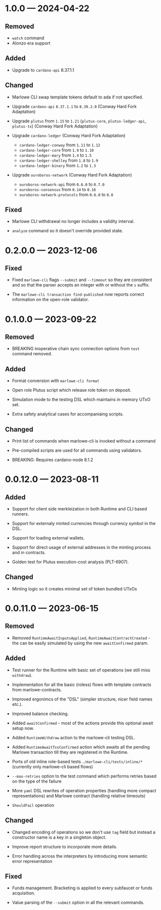 
<a id='changelog-1.0.0'></a>
# 1.0.0 — 2024-04-22

## Removed

- `watch` command
- Alonzo era support

## Added

- Upgrade to `cardano-api` 8.37.1.1

## Changed

- Marlowe CLI swap template tokens default to ada if not specified.

- Upgrade `cardano-api` `8.37.1.1` to `8.39.2.0` (Conway Hard Fork Adaptation)
- Upgrade `plutus` from `1.15` to `1.21` (`plutus-core`, `plutus-ledger-api`, `plutus-tx`) (Conway Hard Fork Adaptation)
- Upgrade `cardano-ledger` (Conway Hard Fork Adaptation)
    - `cardano-ledger-conway` from `1.11` to `1.12`
    - `cardano-ledger-core` from `1.9` to `1.10`
    - `cardano-ledger-mary` from `1.4` to `1.5`
    - `cardano-ledger-shelley` from `1.8` to `1.9`
    -  `cardano-ledger-binary` from `1.2` to `1.3`
- Upgrade `ouroboros-network` (Conway Hard Fork Adaptation)
    - `ouroboros-network-api` from `0.6.0` to `0.7.0`
    - `ouroboros-consensus` from `0.14` to `0.16`
    - `ouroboros-network-protocols` from `0.6.0` to `0.8`

## Fixed

- Marlowe CLI withdrawal no longer includes a validity interval.

- `analyze` command so it doesn't override provided state.

<a id='changelog-0.2.0.0'></a>
# 0.2.0.0 — 2023-12-06

## Fixed

- Fixed `marlowe-cli` flags `--submit` and `--timeout` so they are consistent and so that the parser accepts an integer with or without the `s` suffix.

- The `marlowe-cli transaction find-published` now reports correct information on the open-role validator.

<a id='changelog-0.1.0.0'></a>
# 0.1.0.0 — 2023-09-22

## Removed

- BREAKING inoperative chain sync connection options from `test` command removed.

## Added

- Format conversion with `marlowe-cli format`

- Open role Plutus script which release role token on deposit.

- Simulation mode to the testing DSL which maintains in memory UTxO set.

- Extra safety analytical cases for accompaniaing scripts.

## Changed

- Print list of commands when marlowe-cli is invoked without a command

- Pre-compiled scripts are used for all commands using validators.

- BREAKING: Requires cardano-node 8.1.2

<a id='changelog-0.0.12.0'></a>
# 0.0.12.0 — 2023-08-11

## Added

- Support for client side merkleization in both Runtime and CLI based runners.

- Support for externaly minted currencies through currency symbol in the DSL.

- Support for loading external wallets.

- Support for direct usage of external addresses in the minting process and in contracts.

- Golden test for Plutus execution-cost analysis (PLT-6907).

## Changed

- Minting logic so it creates minimal set of token bundled UTxOs

<a id='changelog-0.0.11.0'></a>
# 0.0.11.0 — 2023-06-15

## Removed

- Removed `RuntimeAwaitInputsApplied`, `RuntimeAwaitContractCreated` - the can be easily simulated by using the new `awaitConfirmed` param.

## Added

- Test runner for the Runtime with basic set of operations (we still miss `withdraw`).

- Implementation for all the basic (roless) flows with template contracts from marlowe-contracts.

- Improved ergonimcs of the "DSL" (simpler structure, nicer field names etc.).

- Improved balance checking.

- Added `awaitConfirmed` - most of the actions provide this optional await setup now.

- Added `RuntimeWithdraw` action to the marlowe-cli testing DSL.

- Added `RuntimeAwaitTxsConfirmed` action which awaits all the pending Marlowe transaction till they are registered in the Runtime.

- Ports of old inline role-based tests `./marlowe-cli/tests/inline/*` (currently only marlowe-cli based flows)

- `--max-retries` option to the test command which performs retries based on the type of the failure

- More `yaml` DSL rewrites of operation properties (handling more compact representations) and Marlowe contract (handling relative timeouts)

- `ShouldFail` operation

## Changed

- Changed encoding of operations so we don't use `tag` field but instead a constructor name is a key in a singleton object.

- Improve report structure to incorporate more details.

- Error handling across the interpreters by introducing more semantic error representation

## Fixed

  - Funds management. Bracketing is applied to every subfaucet or funds acquisition.

- Value parsing of the `--submit` option in all the relevant commands.
